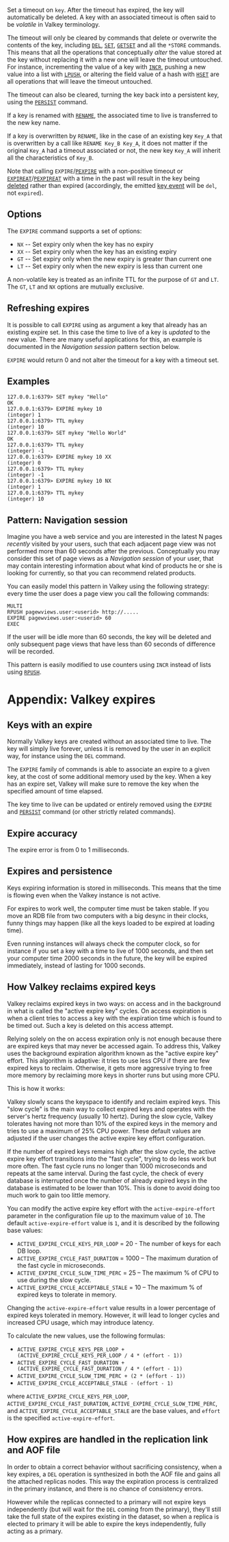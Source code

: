 Set a timeout on `key`.
After the timeout has expired, the key will automatically be deleted.
A key with an associated timeout is often said to be _volatile_ in Valkey
terminology.

The timeout will only be cleared by commands that delete or overwrite the
contents of the key, including [`DEL`](del.md), [`SET`](set.md), [`GETSET`](getset.md) and all the `*STORE`
commands.
This means that all the operations that conceptually _alter_ the value stored at
the key without replacing it with a new one will leave the timeout untouched.
For instance, incrementing the value of a key with [`INCR`](incr.md), pushing a new value
into a list with [`LPUSH`](lpush.md), or altering the field value of a hash with [`HSET`](hset.md) are
all operations that will leave the timeout untouched.

The timeout can also be cleared, turning the key back into a persistent key,
using the [`PERSIST`](persist.md) command.

If a key is renamed with [`RENAME`](rename.md), the associated time to live is transferred to
the new key name.

If a key is overwritten by `RENAME`, like in the case of an existing key `Key_A`
that is overwritten by a call like `RENAME Key_B Key_A`, it does not matter if
the original `Key_A` had a timeout associated or not, the new key `Key_A` will
inherit all the characteristics of `Key_B`.

Note that calling `EXPIRE`/[`PEXPIRE`](pexpire.md) with a non-positive timeout or
[`EXPIREAT`](expireat.md)/[`PEXPIREAT`](pexpireat.md) with a time in the past will result in the key being
[deleted][del] rather than expired (accordingly, the emitted [key event][ntf]
will be `del`, not `expired`).

[del]: del.md
[ntf]: ../topics/notifications.md

## Options

The `EXPIRE` command supports a set of options:

* `NX` -- Set expiry only when the key has no expiry
* `XX` -- Set expiry only when the key has an existing expiry
* `GT` -- Set expiry only when the new expiry is greater than current one
* `LT` -- Set expiry only when the new expiry is less than current one

A non-volatile key is treated as an infinite TTL for the purpose of `GT` and `LT`.
The `GT`, `LT` and `NX` options are mutually exclusive.

## Refreshing expires

It is possible to call `EXPIRE` using as argument a key that already has an
existing expire set.
In this case the time to live of a key is _updated_ to the new value.
There are many useful applications for this, an example is documented in the
_Navigation session_ pattern section below.

`EXPIRE` would return 0 and not alter the timeout for a key with a timeout set.

## Examples

```
127.0.0.1:6379> SET mykey "Hello"
OK
127.0.0.1:6379> EXPIRE mykey 10
(integer) 1
127.0.0.1:6379> TTL mykey
(integer) 10
127.0.0.1:6379> SET mykey "Hello World"
OK
127.0.0.1:6379> TTL mykey
(integer) -1
127.0.0.1:6379> EXPIRE mykey 10 XX
(integer) 0
127.0.0.1:6379> TTL mykey
(integer) -1
127.0.0.1:6379> EXPIRE mykey 10 NX
(integer) 1
127.0.0.1:6379> TTL mykey
(integer) 10
```

## Pattern: Navigation session

Imagine you have a web service and you are interested in the latest N pages
_recently_ visited by your users, such that each adjacent page view was not
performed more than 60 seconds after the previous.
Conceptually you may consider this set of page views as a _Navigation session_
of your user, that may contain interesting information about what kind of
products he or she is looking for currently, so that you can recommend related
products.

You can easily model this pattern in Valkey using the following strategy: every
time the user does a page view you call the following commands:

```
MULTI
RPUSH pagewviews.user:<userid> http://.....
EXPIRE pagewviews.user:<userid> 60
EXEC
```

If the user will be idle more than 60 seconds, the key will be deleted and only
subsequent page views that have less than 60 seconds of difference will be
recorded.

This pattern is easily modified to use counters using `INCR` instead of lists
using [`RPUSH`](rpush.md).

# Appendix: Valkey expires

## Keys with an expire

Normally Valkey keys are created without an associated time to live.
The key will simply live forever, unless it is removed by the user in an
explicit way, for instance using the `DEL` command.

The `EXPIRE` family of commands is able to associate an expire to a given key,
at the cost of some additional memory used by the key.
When a key has an expire set, Valkey will make sure to remove the key when the
specified amount of time elapsed.

The key time to live can be updated or entirely removed using the `EXPIRE` and
[`PERSIST`](persist.md) command (or other strictly related commands).

## Expire accuracy

The expire error is from 0 to 1 milliseconds.

## Expires and persistence

Keys expiring information is stored in milliseconds.
This means that the time is flowing even when the Valkey instance is not active.

For expires to work well, the computer time must be taken stable.
If you move an RDB file from two computers with a big desync in their clocks,
funny things may happen (like all the keys loaded to be expired at loading
time).

Even running instances will always check the computer clock, so for instance if
you set a key with a time to live of 1000 seconds, and then set your computer
time 2000 seconds in the future, the key will be expired immediately, instead of
lasting for 1000 seconds.

## How Valkey reclaims expired keys

Valkey reclaims expired keys in two ways: on access and in the background in what is called the "active expire key" cycles. On access expiration is when a client tries to access a key with the expiration time which is found to be timed out. Such a key is deleted on this access attempt.

Relying solely on the on access expiration only is not enough because there are expired keys that may never be accessed again. To address this, Valkey uses the background expiration algorithm known as the "active expire key" effort. This  algorithm is adaptive: it tries to use less CPU if there are few expired keys to reclaim. Otherwise, it gets more aggressive trying to free more memory by reclaiming more keys in shorter runs but using more CPU. 

This is how it works:

Valkey slowly scans the keyspace to identify and reclaim expired keys. This "slow cycle" is the main way to collect expired keys and operates with the server's hertz frequency (usually 10 hertz). During the slow cycle, Valkey tolerates having not more than 10% of the expired keys in the memory and tries to use a maximum of 25% CPU power. These default values are adjusted if the user changes the active expire key effort configuration. 

If the number of expired keys remains high after the slow cycle, the active expire key effort transitions into the "fast cycle", trying to do less work but more often. The fast cycle runs no longer than 1000 microseconds and repeats at the same interval. During the fast cycle, the check of every database is interrupted once the number of already expired keys in the database is estimated to be lower than 10%. This is done to avoid doing too much work to gain too little memory. 

You can modify the active expire key effort with the `active-expire-effort` parameter in the configuration file up to the maximum value of `10`. The default `active-expire-effort` value is `1`, and it is described by the following base values:

* `ACTIVE_EXPIRE_CYCLE_KEYS_PER_LOOP` = 20 - The number of keys for each DB loop.    
* `ACTIVE_EXPIRE_CYCLE_FAST_DURATION` = 1000 – The maximum duration of the fast cycle in microseconds. 
* `ACTIVE_EXPIRE_CYCLE_SLOW_TIME_PERC` = 25 – The maximum % of CPU to use during the slow cycle.
* `ACTIVE_EXPIRE_CYCLE_ACCEPTABLE_STALE` = 10 – The maximum % of expired keys to tolerate in memory. 

Changing the `active-expire-effort` value results in a lower percentage of expired keys tolerated in memory. However, it will lead to longer cycles and increased CPU usage, which may introduce latency.

To calculate the new values, use the following formulas:

* `ACTIVE_EXPIRE_CYCLE_KEYS_PER_LOOP + (ACTIVE_EXPIRE_CYCLE_KEYS_PER_LOOP / 4 * (effort - 1))`
* `ACTIVE_EXPIRE_CYCLE_FAST_DURATION + (ACTIVE_EXPIRE_CYCLE_FAST_DURATION / 4 * (effort - 1))`
* `ACTIVE_EXPIRE_CYCLE_SLOW_TIME_PERC + (2 * (effort - 1))`
* `ACTIVE_EXPIRE_CYCLE_ACCEPTABLE_STALE - (effort - 1)`

where `ACTIVE_EXPIRE_CYCLE_KEYS_PER_LOOP`, `ACTIVE_EXPIRE_CYCLE_FAST_DURATION`, `ACTIVE_EXPIRE_CYCLE_SLOW_TIME_PERC`, and `ACTIVE_EXPIRE_CYCLE_ACCEPTABLE_STALE` are the base values, and `effort` is the specified `active-expire-effort`.


## How expires are handled in the replication link and AOF file

In order to obtain a correct behavior without sacrificing consistency, when a
key expires, a `DEL` operation is synthesized in both the AOF file and gains all
the attached replicas nodes.
This way the expiration process is centralized in the primary instance, and there
is no chance of consistency errors.

However while the replicas connected to a primary will not expire keys
independently (but will wait for the `DEL` coming from the primary), they'll
still take the full state of the expires existing in the dataset, so when a
replica is elected to primary it will be able to expire the keys independently,
fully acting as a primary.
